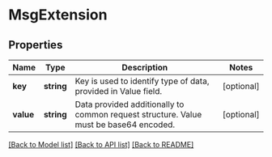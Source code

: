 # MsgExtension

## Properties
Name | Type | Description | Notes
------------ | ------------- | ------------- | -------------
**key** | **string** | Key is used to identify type of data, provided in Value field. | [optional] 
**value** | **string** | Data provided additionally to common request structure. Value must be base64 encoded. | [optional] 

[[Back to Model list]](../../README.md#documentation-for-models) [[Back to API list]](../../README.md#documentation-for-api-endpoints) [[Back to README]](../../README.md)

